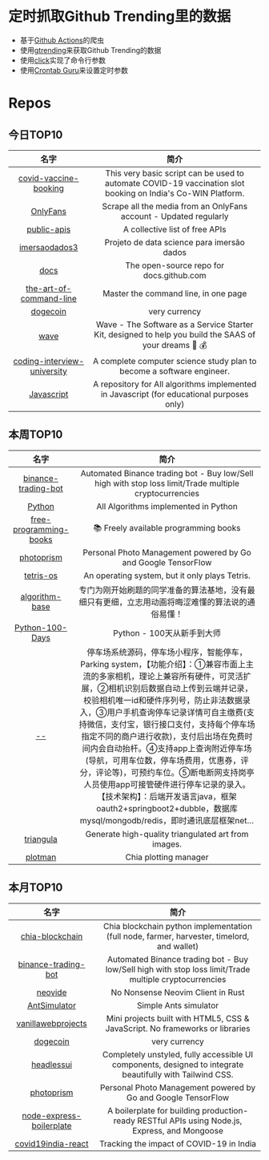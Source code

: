 # 定时抓取Github Trending里的数据
* 基于[Github Actions](https://docs.github.com/en/actions)的爬虫
* 使用[gtrending](https://github.com/hedythedev/gtrending)来获取Github Trending的数据
* 使用[click](https://github.com/pallets/click)实现了命令行参数
* 使用[Crontab Guru](https://crontab.guru/)来设置定时参数

# Repos
## 今日TOP10 
<!-- START OF DAILY_TOP10_REPOS -->
| 名字 | 简介 |
| :----: | :----: |
| [covid-vaccine-booking](https://github.com/pallupz/covid-vaccine-booking) | This very basic script can be used to automate COVID-19 vaccination slot booking on India's Co-WIN Platform. |
| [OnlyFans](https://github.com/DIGITALCRIMINAL/OnlyFans) | Scrape all the media from an OnlyFans account - Updated regularly |
| [public-apis](https://github.com/public-apis/public-apis) | A collective list of free APIs |
| [imersaodados3](https://github.com/alura-cursos/imersaodados3) | Projeto de data science para imersão dados |
| [docs](https://github.com/github/docs) | The open-source repo for docs.github.com |
| [the-art-of-command-line](https://github.com/jlevy/the-art-of-command-line) | Master the command line, in one page |
| [dogecoin](https://github.com/dogecoin/dogecoin) | very currency |
| [wave](https://github.com/thedevdojo/wave) | Wave - The Software as a Service Starter Kit, designed to help you build the SAAS of your dreams 🚀 💰 |
| [coding-interview-university](https://github.com/jwasham/coding-interview-university) | A complete computer science study plan to become a software engineer. |
| [Javascript](https://github.com/TheAlgorithms/Javascript) | A repository for All algorithms implemented in Javascript (for educational purposes only) |
<!-- END OF DAILY_TOP10_REPOS -->

## 本周TOP10
<!-- START OF WEEKLY_TOP10_REPOS -->
| 名字 | 简介 |
| :----: | :----: |
| [binance-trading-bot](https://github.com/chrisleekr/binance-trading-bot) | Automated Binance trading bot - Buy low/Sell high with stop loss limit/Trade multiple cryptocurrencies |
| [Python](https://github.com/TheAlgorithms/Python) | All Algorithms implemented in Python |
| [free-programming-books](https://github.com/EbookFoundation/free-programming-books) | 📚 Freely available programming books |
| [photoprism](https://github.com/photoprism/photoprism) | Personal Photo Management powered by Go and Google TensorFlow |
| [tetris-os](https://github.com/jdah/tetris-os) | An operating system, but it only plays Tetris. |
| [algorithm-base](https://github.com/chefyuan/algorithm-base) | 专门为刚开始刷题的同学准备的算法基地，没有最细只有更细，立志用动画将晦涩难懂的算法说的通俗易懂！ |
| [Python-100-Days](https://github.com/jackfrued/Python-100-Days) | Python - 100天从新手到大师 |
| [--](https://github.com/981011512/--) | 停车场系统源码，停车场小程序，智能停车，Parking system，【功能介绍】：①兼容市面上主流的多家相机，理论上兼容所有硬件，可灵活扩展，②相机识别后数据自动上传到云端并记录，校验相机唯一id和硬件序列号，防止非法数据录入，③用户手机查询停车记录详情可自主缴费(支持微信，支付宝，银行接口支付，支持每个停车场指定不同的商户进行收款)，支付后出场在免费时间内会自动抬杆。④支持app上查询附近停车场(导航，可用车位数，停车场费用，优惠券，评分，评论等)，可预约车位。⑤断电断网支持岗亭人员使用app可接管硬件进行停车记录的录入。 【技术架构】：后端开发语言java，框架oauth2+springboot2+dubble，数据库mysql/mongodb/redis，即时通讯底层框架net… |
| [triangula](https://github.com/RH12503/triangula) | Generate high-quality triangulated art from images. |
| [plotman](https://github.com/ericaltendorf/plotman) | Chia plotting manager |
<!-- END OF WEEKLY_TOP10_REPOS -->

## 本月TOP10
<!-- START OF MONTHLY_TOP10_REPOS -->
| 名字 | 简介 |
| :----: | :----: |
| [chia-blockchain](https://github.com/Chia-Network/chia-blockchain) | Chia blockchain python implementation (full node, farmer, harvester, timelord, and wallet) |
| [binance-trading-bot](https://github.com/chrisleekr/binance-trading-bot) | Automated Binance trading bot - Buy low/Sell high with stop loss limit/Trade multiple cryptocurrencies |
| [neovide](https://github.com/Kethku/neovide) | No Nonsense Neovim Client in Rust |
| [AntSimulator](https://github.com/johnBuffer/AntSimulator) | Simple Ants simulator |
| [vanillawebprojects](https://github.com/bradtraversy/vanillawebprojects) | Mini projects built with HTML5, CSS & JavaScript. No frameworks or libraries |
| [dogecoin](https://github.com/dogecoin/dogecoin) | very currency |
| [headlessui](https://github.com/tailwindlabs/headlessui) | Completely unstyled, fully accessible UI components, designed to integrate beautifully with Tailwind CSS. |
| [photoprism](https://github.com/photoprism/photoprism) | Personal Photo Management powered by Go and Google TensorFlow |
| [node-express-boilerplate](https://github.com/hagopj13/node-express-boilerplate) | A boilerplate for building production-ready RESTful APIs using Node.js, Express, and Mongoose |
| [covid19india-react](https://github.com/covid19india/covid19india-react) | Tracking the impact of COVID-19 in India |
<!-- END OF MONTHLY_TOP10_REPOS -->
